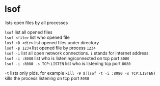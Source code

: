 # lsof

lists open files by all processes

`lsof` list all opened files  
`lsof <file>` list who opened file  
`losf +D <dir>` list opened files under directory  
`lsof -p 1234` list opened file by process `1234`  
`lsof -i` list all open network connections. `i` stands for internet address  
`lsof -i :8080` list who is listening/connected on tcp port `8080`  
`lsof -i :8080 -s TCP:LISTEN` list who is listening tcp port `8080`  

`-t` lists only pids. for example `kill -9 $(lsof -t -i :8080 -s TCP:LISTEN)` kills the process listening on tcp port `8080`
